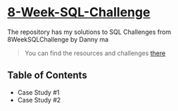 # [8-Week-SQL-Challenge](https://8weeksqlchallenge.com/)

The repository has my solutions to SQL Challenges from 8WeekSQLChallenge by Danny ma
> You can find the resources and challenges [there](https://8weeksqlchallenge.com/)
> 
## **Table of Contents**
  * Case Study #1
  * Case Study #2
